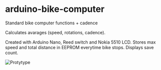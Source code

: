 # arduino-bike-computer
Standard bike computer functions + cadence

Calculates avarages (speed, rotations, cadence).

Created with Arduino Nano, Reed switch and Nokia 5510 LCD.
Stores max speed and total distance in EEPROM everytime bike stops. Displays save count.

![Protytype](http://i.imgur.com/3MwsJZ1.jpg)


